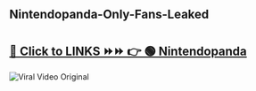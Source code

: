 
 ## Nintendopanda-Only-Fans-Leaked

# <h2><a href="https://clipsfans.com/Nintendopanda&ref=git">🔗 Click to LINKS ⏩⏩ 👉 🟢 Nintendopanda </a></h2>

<a href="https://clipsfans.com/Nintendopanda&ref=git" rel="nofollow" data-target="animated-image.originalLink"><img src="https://i.ibb.co.com/xMMVF88/686577567.gif" alt="Viral Video Original" style="max-width: 100%; display: inline-block;" data-target="animated-image.originalImage"></a>
